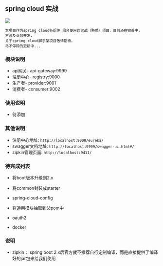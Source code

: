 ## spring cloud 实战

![](https://img.shields.io/badge/spring--cloud--in--action-1.0--SNAPSHOT-green.svg)
    
    本项目作为spring cloud各组件 组合使用的实战（熟悉）项目，目前还在完善中，
    不涉及业务开发，
    关于spring cloud脚手架项目敬请期待，
    马不停蹄的更新中...

### 模块说明

- api网关- api-gateway:9999
- 注册中心- registry:9000
- 生产者- provider:9001
- 消费者- consumer:9002




### 使用说明

- 待添加



### 其他说明

- 注册中心地址: `http://localhost:9000/eureka/`
- swagger文档地址: `http://localhost:9999/swagger-ui.html#/`
- zipkin管理页面: `http://localhost:9411/`


### 待完成列表

- 将boot版本升级到2.x
- 将common封装成starter
- spring-cloud-config
- 将通用模块抽取到父pom中


- oauth2
- docker



### 说明
- zipkin：
    spring boot 2.x后官方就不推荐自行定制编译，而是直接提供了编译好的jar包来给我们使用
